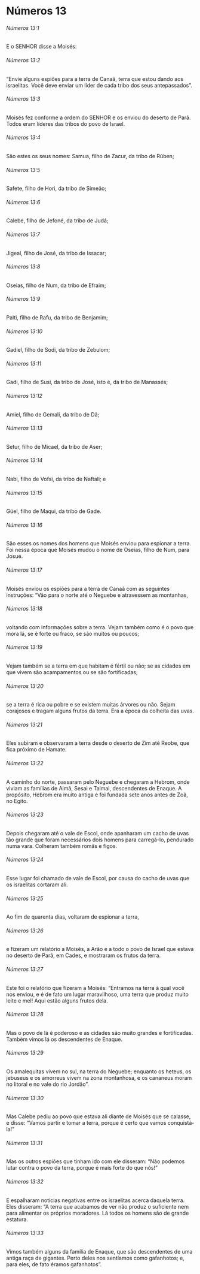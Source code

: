 # Números 13

###### Números 13:1

E o SENHOR disse a Moisés:

###### Números 13:2

“Envie alguns espiões para a terra de Canaã, terra que estou dando aos israelitas. Você deve enviar um líder de cada tribo dos seus antepassados”.

###### Números 13:3

Moisés fez conforme a ordem do SENHOR e os enviou do deserto de Parã. Todos eram líderes das tribos do povo de Israel.

###### Números 13:4

São estes os seus nomes: Samua, filho de Zacur, da tribo de Rúben;

###### Números 13:5

Safete, filho de Hori, da tribo de Simeão;

###### Números 13:6

Calebe, filho de Jefoné, da tribo de Judá;

###### Números 13:7

Jigeal, filho de José, da tribo de Issacar;

###### Números 13:8

Oseias, filho de Num, da tribo de Efraim;

###### Números 13:9

Palti, filho de Rafu, da tribo de Benjamim;

###### Números 13:10

Gadiel, filho de Sodi, da tribo de Zebulom;

###### Números 13:11

Gadi, filho de Susi, da tribo de José, isto é, da tribo de Manassés;

###### Números 13:12

Amiel, filho de Gemali, da tribo de Dã;

###### Números 13:13

Setur, filho de Micael, da tribo de Aser;

###### Números 13:14

Nabi, filho de Vofsi, da tribo de Naftali; e

###### Números 13:15

Güel, filho de Maqui, da tribo de Gade.

###### Números 13:16

São esses os nomes dos homens que Moisés enviou para espionar a terra. Foi nessa época que Moisés mudou o nome de Oseias, filho de Num, para Josué.

###### Números 13:17

Moisés enviou os espiões para a terra de Canaã com as seguintes instruções: “Vão para o norte até o Neguebe e atravessem as montanhas,

###### Números 13:18

voltando com informações sobre a terra. Vejam também como é o povo que mora lá, se é forte ou fraco, se são muitos ou poucos;

###### Números 13:19

Vejam também se a terra em que habitam é fértil ou não; se as cidades em que vivem são acampamentos ou se são fortificadas;

###### Números 13:20

se a terra é rica ou pobre e se existem muitas árvores ou não. Sejam corajosos e tragam alguns frutos da terra. Era a época da colheita das uvas.

###### Números 13:21

Eles subiram e observaram a terra desde o deserto de Zim até Reobe, que fica próximo de Hamate.

###### Números 13:22

A caminho do norte, passaram pelo Neguebe e chegaram a Hebrom, onde viviam as famílias de Aimã, Sesai e Talmai, descendentes de Enaque. A propósito, Hebrom era muito antiga e foi fundada sete anos antes de Zoã, no Egito.

###### Números 13:23

Depois chegaram até o vale de Escol, onde apanharam um cacho de uvas tão grande que foram necessários dois homens para carregá-lo, pendurado numa vara. Colheram também romãs e figos.

###### Números 13:24

Esse lugar foi chamado de vale de Escol, por causa do cacho de uvas que os israelitas cortaram ali.

###### Números 13:25

Ao fim de quarenta dias, voltaram de espionar a terra,

###### Números 13:26

e fizeram um relatório a Moisés, a Arão e a todo o povo de Israel que estava no deserto de Parã, em Cades, e mostraram os frutos da terra.

###### Números 13:27

Este foi o relatório que fizeram a Moisés: “Entramos na terra à qual você nos enviou, e é de fato um lugar maravilhoso, uma terra que produz muito leite e mel! Aqui estão alguns frutos dela.

###### Números 13:28

Mas o povo de lá é poderoso e as cidades são muito grandes e fortificadas. Também vimos lá os descendentes de Enaque.

###### Números 13:29

Os amalequitas vivem no sul, na terra do Neguebe; enquanto os heteus, os jebuseus e os amorreus vivem na zona montanhosa, e os cananeus moram no litoral e no vale do rio Jordão”.

###### Números 13:30

Mas Calebe pediu ao povo que estava ali diante de Moisés que se calasse, e disse: “Vamos partir e tomar a terra, porque é certo que vamos conquistá-la!”

###### Números 13:31

Mas os outros espiões que tinham ido com ele disseram: “Não podemos lutar contra o povo da terra, porque é mais forte do que nós!”

###### Números 13:32

E espalharam notícias negativas entre os israelitas acerca daquela terra. Eles disseram: “A terra que acabamos de ver não produz o suficiente nem para alimentar os próprios moradores. Lá todos os homens são de grande estatura.

###### Números 13:33

Vimos também alguns da família de Enaque, que são descendentes de uma antiga raça de gigantes. Perto deles nos sentíamos como gafanhotos; e, para eles, de fato éramos gafanhotos”.

